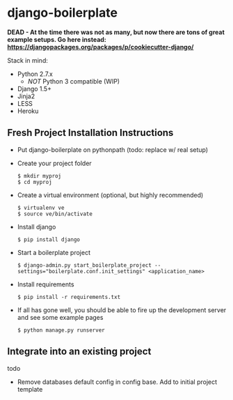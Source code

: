 django-boilerplate
===============================================================================

**DEAD - At the time there was not as many, but now there are tons of great example setups. Go here instead: https://djangopackages.org/packages/p/cookiecutter-django/**




Stack in mind:

*   Python 2.7.x
    * *NOT* Python 3 compatible (WIP)
*   Django 1.5+
*   Jinja2
*   LESS
*   Heroku

## Fresh Project Installation Instructions

*   Put django-boilerplate on pythonpath (todo: replace w/ real setup)
*   Create your project folder

        $ mkdir myproj
        $ cd myproj

*   Create a virtual environment (optional, but highly recommended)

        $ virtualenv ve
        $ source ve/bin/activate

*   Install django

        $ pip install django

*   Start a boilerplate project

        $ django-admin.py start_boilerplate_project --settings="boilerplate.conf.init_settings" <application_name>

*   Install requirements

        $ pip install -r requirements.txt

*   If all has gone well, you should be able to fire up the development server and see some example pages

        $ python manage.py runserver


## Integrate into an existing project

todo

*   Remove databases default config in config base. Add to initial project template


